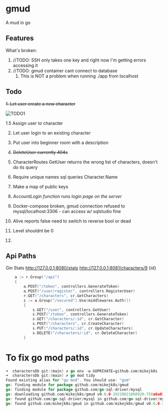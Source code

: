 # gmud

A mud in go

## Features

What's broken:
1. //TODO: SSH only takes one key and right now I'm getting errors accessing it
2. //TODO: gmud container cant connect to database
   1. This is NOT a problem when running ./app from localhost

## Todo

~~1. Let user create a new character~~ 

![TODO1](https://media4.giphy.com/media/DtcIXipywWrSlvXPrp/giphy.gif?cid=790b76115f4a0964390d82e9bc76ed9bd151e5d2ee43f9a3&rid=giphy.gif&ct=g)

1.5 Assign user to character

2. Let user login to an existing character

3. Put user into beginner room with a description

4. ~~DeleteUser currently 404s~~

5. CharacterRoutes GetUser returns the wrong list of characters, doesn't do its query

6. Require unique names sql queries Character.Name

7. Make a map of public keys

8. *AccountLogin function runs login page on the server*

9. Docker-compose broken, gmud connection refused to mysql/localhost:3306 - can access w/ sqlstudio fine

10. Alive reports false need to switch to reverse bool or dead

11. Level shouldnt be 0

12.


## Api Paths

Gin Stats http://127.0.0.1:8080/stats
http://127.0.0.1:8081/characters/9 {id}

``` go
	a := r.Group("/api")
	{
		a.POST("/token", controllers.GenerateToken)
		a.POST("/user/register", controllers.RegisterUser)
		r.GET("/characters", cr.GetCharacters)
		s := a.Group("/secured").Use(middlewares.Auth())
		{
			s.GET("/user", controllers.GetUser)
			s.POST("/token", controllers.GenerateToken)
			s.GET("/characters/:id", cr.GetCharacter)
			s.POST("/characters", cr.CreateCharacter)
			s.PUT("/characters/:id", cr.UpdateCharacters)
			s.DELETE("/characters/:id", cr.DeleteCharacter)
		}
```



# To fix go mod  paths

```go
➜  charactersDb git:(main) ✗ go env -w GOPRIVATE=github.com/mikejk8s
➜  charactersDb git:(main) ✗ go mod tidy
Found existing alias for "go mod". You should use: "gom"
go: finding module for package github.com/mikejk8s/gmud
go: finding module for package github.com/go-sql-driver/mysql
go: downloading github.com/mikejk8s/gmud v0.0.0-20220821060920-758a6a03bc00
go: found github.com/go-sql-driver/mysql in github.com/go-sql-driver/mysql v1.6.0
go: found github.com/mikejk8s/gmud in github.com/mikejk8s/gmud v0.0.0-20220821060920-758a6a03bc00
```
